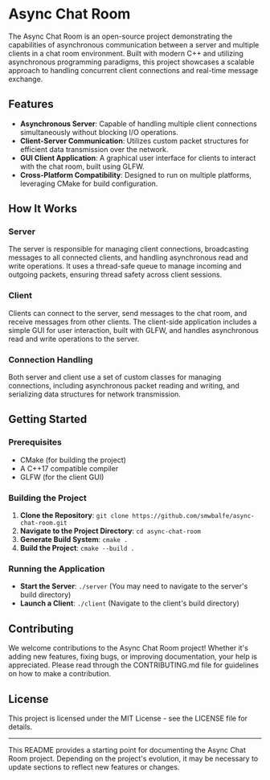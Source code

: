 # Async Chat Room

The Async Chat Room is an open-source project demonstrating the capabilities of asynchronous communication between a server and multiple clients in a chat room environment. Built with modern C++ and utilizing asynchronous programming paradigms, this project showcases a scalable approach to handling concurrent client connections and real-time message exchange.

## Features

- **Asynchronous Server**: Capable of handling multiple client connections simultaneously without blocking I/O operations.
- **Client-Server Communication**: Utilizes custom packet structures for efficient data transmission over the network.
- **GUI Client Application**: A graphical user interface for clients to interact with the chat room, built using GLFW.
- **Cross-Platform Compatibility**: Designed to run on multiple platforms, leveraging CMake for build configuration.

## How It Works

### Server

The server is responsible for managing client connections, broadcasting messages to all connected clients, and handling asynchronous read and write operations. It uses a thread-safe queue to manage incoming and outgoing packets, ensuring thread safety across client sessions.

### Client

Clients can connect to the server, send messages to the chat room, and receive messages from other clients. The client-side application includes a simple GUI for user interaction, built with GLFW, and handles asynchronous read and write operations to the server.

### Connection Handling

Both server and client use a set of custom classes for managing connections, including asynchronous packet reading and writing, and serializing data structures for network transmission.

## Getting Started

### Prerequisites

- CMake (for building the project)
- A C++17 compatible compiler
- GLFW (for the client GUI)

### Building the Project

1. **Clone the Repository**: `git clone https://github.com/smwbalfe/async-chat-room.git`
2. **Navigate to the Project Directory**: `cd async-chat-room`
3. **Generate Build System**: `cmake .`
4. **Build the Project**: `cmake --build .`

### Running the Application

- **Start the Server**: `./server` (You may need to navigate to the server's build directory)
- **Launch a Client**: `./client` (Navigate to the client's build directory)

## Contributing

We welcome contributions to the Async Chat Room project! Whether it's adding new features, fixing bugs, or improving documentation, your help is appreciated. Please read through the CONTRIBUTING.md file for guidelines on how to make a contribution.

## License

This project is licensed under the MIT License - see the LICENSE file for details.

---

This README provides a starting point for documenting the Async Chat Room project. Depending on the project's evolution, it may be necessary to update sections to reflect new features or changes.
